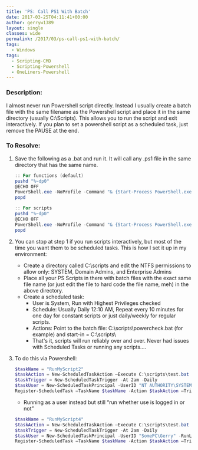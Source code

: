 ```yaml
---
title: 'PS: Call PS1 With Batch'
date: 2017-03-25T04:11:41+00:00
author: gerryw1389
layout: single
classes: wide
permalink: /2017/03/ps-call-ps1-with-batch/
tags:
  - Windows
tags:
  - Scripting-CMD
  - Scripting-Powershell
  - OneLiners-Powershell
---
```

<!--more-->

### Description:

I almost never run Powershell script directly. Instead I usually create a batch file with the same filename as the Powershell script and place it in the same directory (usually C:\Scripts). This allows you to run the script and exit interactively. If you plan to set a powershell script as a scheduled task, just remove the PAUSE at the end.

### To Resolve:

1. Save the following as a .bat and run it. It will call any .ps1 file in the same directory that has the same name.

   ```powershell
   :: For functions (default)
   pushd "%~dp0"
   @ECHO OFF
   PowerShell.exe -NoProfile -Command "& {Start-Process PowerShell.exe -ArgumentList '-NoProfile -ExecutionPolicy Bypass -Command ". "%~dpn0.ps1"; Clean-tempfiles "' -Verb RunAs}"
   popd

   :: For scripts
   pushd "%~dp0"
   @ECHO OFF
   PowerShell.exe -NoProfile -Command "& {Start-Process PowerShell.exe -ArgumentList '-NoProfile -ExecutionPolicy Bypass -File ""%~dpn0.ps1""' -Verb RunAs}"
   popd
   ```

2. You can stop at step 1 if you run scripts interactively, but most of the time you want them to be scheduled tasks. This is how I set it up in my environment:

   - Create a directory called C:\scripts and edit the NTFS permissions to allow only: SYSTEM, Domain Admins, and Enterprise Admins
   - Place all your PS Scripts in there with batch files with the exact same file name (or just edit the file to hard code the file name, meh) in the above directory.
   - Create a scheduled task:
     - User is System, Run with Highest Privileges checked
     - Schedule: Usually Daily 12:10 AM, Repeat every 10 minutes for one day for constant scripts or just daily/weekly for regular scripts.
     - Actions: Point to the batch file: C:\scripts\powercheck.bat (for example) and start-in = C:\scripts\
     - That's it, scripts will run reliably over and over. Never had issues with Scheduled Tasks or running any scripts&#8230;.

3. To do this via Powershell:

   ```powershell
   $taskName = "RunMyScript2"
   $taskAction = New-ScheduledTaskAction –Execute C:\scripts\test.bat -WorkingDirectory "C:\scripts\"
   $taskTrigger = New-ScheduledTaskTrigger -At 2am -Daily
   $taskUser = New-ScheduledTaskPrincipal -UserID "NT AUTHORITY\SYSTEM" -RunLevel Highest
   Register-ScheduledTask –TaskName $taskName -Action $taskAction –Trigger $taskTrigger -Principal $taskUser
   ```

   - Running as a user instead but still &#8220;run whether use is logged in or not&#8221;

   ```powershell
   $taskName = "RunMyScript4"
   $taskAction = New-ScheduledTaskAction –Execute C:\scripts\test.bat -WorkingDirectory "C:\scripts\"
   $taskTrigger = New-ScheduledTaskTrigger -At 2am -Daily
   $taskUser = New-ScheduledTaskPrincipal -UserID "SomePC\Gerry" -RunLevel Highest -LogonType S4U
   Register-ScheduledTask –TaskName $taskName -Action $taskAction –Trigger $taskTrigger -Principal $taskUser
   ```

